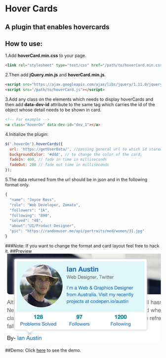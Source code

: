 # Hover Cards
## A plugin that enables hovercards

## How to use:
1.Add **hoverCard.min.css** to your page.
```html
<link rel="stylesheet" type="text/css" href="/path/to/hoverCard.min.css">
```
2.Then add **jQuery.min.js** and **hoverCard.min.js**.
```html
<script src="https://ajax.googleapis.com/ajax/libs/jquery/1.11.0/jquery.min.js"></script> 
<script src="/path/to/hoverCard.js"></script>
```
3.Add any class on the elements which needs to display hoverCards and then add **data-dev-id** attribute to the same tag which carries the id of the object whose detail needs to be shown in card.
```html
<!-- For example -->
<a class="hoverOn" data-dev-id="dev_1"></a>
```
4.Initialize the plugin:
```javascript
$('.hoverOn').hoverCards({
  url: 'https://getUserData/', //passing general url to which id stored in 'data-dev-id' can be appended
  backgroundColor: '#ddd', // to change the color of the card,
  fadeIn: 400, // fade in time in milliseconds
  fadeOut: 200 // fade out time in milliseconds
});
```
5.The data returned from the url should be in json and in the following format only.
```javascript
{
  "name": "Joyce Ross",
  "role": "Web Developer, Zomato",
  "followers": "1k",
  "following": "890",
  "solved": "48",
  "about":"UI/Product Designer",
  "pic": "https://randomuser.me/api/portraits/med/women/31.jpg"
}
```
###Note:
If you want to change the format and card layout feel free to hack it.
##Preview
![alt hoverCard](images/demo.png "Logo Title HoverCard 1")

##Demo:
Click [here](http://sahil290791.github.io/hover_cards/) to see the demo.
